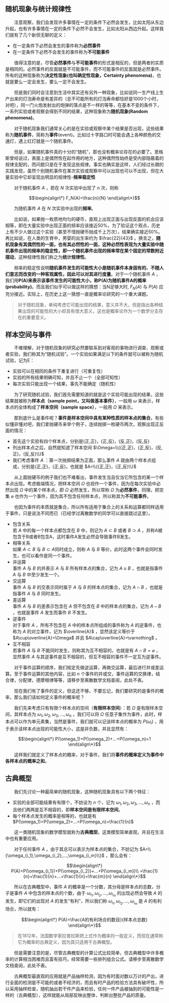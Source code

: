 ## 随机现象与统计规律性

&emsp;&emsp;注意观察，我们会发现许多事情在一定的条件下必然会发生，比如太阳从东边升起，也有许多事情在一定的条件下必然不会发生，比如太阳从西边升起。这样我们就有了几个新但无聊的定义：

- 在一定条件下必然会发生的事件称为**必然事件**
- 在一定条件下必然不会发生的事件称为**不可能事件**

&emsp;&emsp;值得注意的是，尽管**必然事件**与**不可能事件**的形式是相反的，但是两者的实质是相同的。必然事件的反面就是不可能事件，而不可能事件的反面就是必然事件。所有的这种现象称为**决定性现象(也叫确定性现象，Certainty phenomena)**，也就是要么一定会发生，要么一定不会发生。

&emsp;&emsp;但是我们同时会注意到生活中其实还有另外一种现象，比如说同一生产线上生产出来的灯泡寿命是有差异的（总不可能所有的灯泡寿命都恰好是1000个小时，对吧），同一门火炮发射出的炮弹的落点是不一样的等等，在基本不变的条件下，一系列实验或者观察会得到不同的结果，这种现象称为**随机现象(Random phenomena)**。

&emsp;&emsp;对于随机现象我们通常关心的是在实验或观察中某个结果是否出现，这些结果称为**随机事件**，简称为**事件**(event)。比如过十字路口时可能会遇上各种颜色的交通灯，遇上红灯就是一个随机事件。

&emsp;&emsp;但是，如果随机事件真的十分的“随机”，那也没有概率论存在的必要了。恩格斯曾经说过，表面上是偶然性在起作用的地方，这种偶然性始终是受内部隐蔽着的规律支配的，而问题只是在于发现这些规律。事实也确实是这样，人们经过长期的实践发现，虽然个别随机事件在某次实验或观察中可以出现也可以不出现，但在大量实验中它却呈现出明显的规律性-**频率稳定性**

&emsp;&emsp;对于随机事件 $A$ ，若在 $N$ 次实验中出现了 $n$ 次，则称

$$\begin{align\*}
F_N(A)=\frac{n}{N}
\end{align\*}$$

&emsp;&emsp;为随机事件 $A$ 在 $N$ 次实验中出现的**频率**。

&emsp;&emsp;比如说，如果抛一枚质地均匀的硬币，直观上出现正面与出现反面的机会应该相等，即在大量实验中出现正面的频率应该接近50%，为了验证这个观点，历史上有不少人做过这个实验（甚至不惜抛硬币抛成千上万次），结果确实接近50%。再比如说，在人类的生育中，男婴的出生率约为 $\frac{22}{43}$ 。换言之，**随机现象有其偶然性的一面，也有其必然性的一面，这种必然性表现为大量实验中随机事件出现的频率的稳定性，即一个随机事件出现的频率常在某个固定的常数附近摆动**，这种规律性我们称之为**统计规律性**。

&emsp;&emsp;频率的稳定性说明**随机事件发生的可能性大小是随机事件本身固有的、不随人们意志而改变的一种客观属性，因此可以对其进行度量**。对于一个随机事件 $A$ ，我们用**P(A)来表示该事件发生的可能性大小，称P(A)为随机事件A的概率(probability)**。而且我们似乎可以做这样的猜想：当N足够大时, $F_N(A)$ 与 $P(A)$ 应充分接近。实际上，在历史上这一猜想一直是概率论研究的一个重大课题。

> 对于随机现象，单纯考虑它可能出现的结果，意义并不大，但是指出各种结果出现的可能性的大小却具有很大意义，这也是概率论作为一个数学分支存在的重要意义。

## 样本空间与事件

&emsp;&emsp;不难理解，对于随机现象的研究必然要联系到对客观的事物进行调查、观察或者实验，我们称其为“随机试验”。一个实验如果满足以下的条件就可以被称为随机试验，记为E：
- 实验可以在相同的条件下重复进行（可重复性）
- 实验的所有结果明确可知，并且不止一个（全部可知性）
- 每次实验只能出现一个结果，事先不能确定（随机性）

&emsp;&emsp;为了研究随机试验，我们首先需要知道的就是这个实验可能出现的结果，这些结果就被称为**样本点（sample point，又叫做基本事件）**，一般用 $\omega$ 来表示，样本点的全体构成了**样本空间（sample space）**，一般用 $\Omega$ 来表示。

&emsp;&emsp;那到底什么是事件呢？**事件是样本空间中具有某种性质的样本点的集合**。有些似懂非懂对吧，我们拿抛硬币来举个例子，连续抛掷一枚硬币两次，观察出现正反面的情况：
- 首先这个实验有四个样本点，分别是(正,正)，(正,反)，(反,正)，(反,反)
- 列出样本点之后，自然就知道了样本空间 $\Omega=\\{(正,正)，(正,反)，(反,正)，(反,反)\\}$
- 我们考虑事件 $A$ ：第一次抛掷结果为正面，那么事件 $A$ 就由两个样本点组成，分别是(正,正)，(正,反)，也就是 $A=\\{(正,正)，(正,反)\\}$

&emsp;&emsp;从上面抛硬币的例子我们也不难看出，事件发生当且仅当它所包含的某一个样本点出现。考虑极端情况，把样本空间 $\Omega$ 也视作一个事件，因为在每次实验中必然出现 $\Omega$ 中的某个样本点，即 $\Omega$ 必然发生，所以常称 $\Omega$ 为**必然事件**，同理，把空集 $\varnothing$ 也作为一个事件，因为其不包含任何样本点，所以称其为**不可能事件**。

&emsp;&emsp;也因为事件的本质就是集合，所以所有适用于集合上的关系和运算都同样适用于事件，只是说法不同而已（已经学过离散数学的同学可以直接跳过这里）。
- 包含关系  
若 $A$ 中的每一个样本点都包含在 $B$ 中，则记为 $A\subset B$ 或者 $B\supset A$ ，并称A被包含于B或者B包含A，这时事件A发生必然会导致事件B发生。
- 相等关系  
如果 $A\subset B$ 与 $B\subset A$同时成立，则称 $A$ 与 $B$ 等价，此时这两个事件会同时发生，也可以看作是同一个事件。
- 并运算  
事件 $A$ 与 $B$ 的并表示 $A$ 与 $B$ 所有样本点的集合，记为 $A\cup B$ ，也就是指事件 $A$ 与 $B$ 中至少发生一个。
- 交运算  
事件 $A$ 与 $B$ 的交表示同时属于 $A$ 与 $B$ 的样本点的集合，记为 $A\cap B$ ，也就是指事件 $A$ 与 $B$ 同时发生。
- 差运算  
事件 $A$ 与 $B$ 的差表示包含在 $A$ 但不包含在 $B$ 中的样本点的集合，记为 $A-B$ ，也就是事件 $A$ 发生而事件 $B$ 不发生。
- 逆事件  
对于事件 $A$ ，所有不包含在 $A$ 中的样本点所组成的事件称为 $A$ 的逆事件，也称为 $A$ 的对立事件，记为 $\overline{A}$ ，显然该定义等价于 $A\cup\overline{A}=\Omega$ 并且 $A\cap\overline{A}=\varnothing$ 。
- 互不相容  
若事件 $A$ 与 $B$ 不能同时发生，则称其为互不相容的，也就是有 $A\cap B=\varnothing$ ，显然事件 $A$ 与其逆事件是互不相容的，但互不相容的事件不一定互为逆事件。

&emsp;&emsp;对于事件运算的顺序，我们规定先做逆运算，再做交运算，最后进行并或差运算。至于事件运算的其他内容，比如 $n$ 个事件的并或交，事件运算的交换律，结合律，分配律，德摩根律等等，请移步至离散数学文档查阅，此处不表。

&emsp;&emsp;现在我们有了事件的定义，但这还不够，不要忘记，我们要研究的是事件的概率，那么我们该如何定义事件的概率呢？

&emsp;&emsp;我们先来考虑只有有限个样本点的空间（**有限样本空间**）：若 $\Omega$ 是有限样本空间，其样本点为 $\omega_1,\omega_2,\omega_3,...,\omega_n$ ，我们可以将 $\Omega$ 任意子集作为事件，此时，样本点可以作为单元素集，当然是事件，我们就可以记该样本点的概率为 $P(\omega_i)$ ，用于表示该样本点出现的可能性大小，这是非负数，并且显然有：

$$\begin{align\*}
P(\omega_1)+P(\omega_2)+...+P(\omega_n)=1
\end{align\*}$$

&emsp;&emsp;这样我们就定义了样本点的概率，对于事件，我们将**事件的概率定义为事件中各样本点的概率之和**。

## 古典概型

&emsp;&emsp;我们先讨论一种最简单的随机现象，这种随机现象具有以下两个特征：
- 实验的全部可能结果有有限个，不妨设为 $n$ 个，记为 $\omega_1,\omega_2,\omega_3,...,\omega_n$ ，而且他们两两是互不相容的，即**样本空间是有限样本空间**。
- 每个样本点发生的概率是相等的，也就是有 $P(\omega_1)=P(\omega_2)=...=P(\omega_n)=\frac{1}{n}$ 

&emsp;&emsp;这一类随机现象的数学模型就称为**古典概型**。这类模型简单直观，并且在生活中也有重要应用。

&emsp;&emsp;对于任何事件 $A$ ，由于其总可以表示为样本点的集合，不妨记为 $A=\\{\omega_{i_1},\omega_{i_2},...,\omega_{i_m}\\}$ ，那么会有：

$$\begin{align\*}
P(A)=P(\omega_{i_1})+P(\omega_{i_2})+...+P(\omega_{i_m})\\
=\frac{1}{n}+\frac{1}{n}+...+\frac{1}{n}=\frac{m}{n}
\end{align\*}$$

&emsp;&emsp;所以在古典概型中，事件 $A$ 的概率是一个分数，其分母是样本点的总数，分子是事件 $A$ 中包含的样本点的个数，由于 $\omega_{i_1},\omega_{i_2},...,\omega_{i_m}$ 的出现必然会导致 $A$ 的发生，即它们的出现对 $A$ 的发生“有利”，所以我们称 $\omega_{i_1},\omega_{i_2},...,\omega_{i_m}$ 是 $A$ 的有利场合，所以就有：

$$\begin{align\*}
P(A)=\frac{A的有利场合的数目}{样本点总数}
\end{align\*}$$

> 在1812年，法国数学家拉普拉斯把上式作为概率的一般定义，而现在通常称它为概率的古典定义，因为其只适用于古典概型。

&emsp;&emsp;但是需要注意的是，尽管古典概型的计算公式比较简单，但古典概型中许多概率的计算相当困难而且富有技巧，经常需要一些排列组合公式。请移步至离散数学文档查阅，此处不表。

&emsp;&emsp;古典概型最直观的应用就是产品抽样检测，因为有时面对数以万计的产出，进行全面的检测是不可能的或者不经济的，而且有时产品的检验方法具有破坏性，所以采用抽样检查，随机抽出若干件产品来检验，任何一件产品被抽到的可能性是一样的（古典概型），这样就能从局部反映出整体，判断出整批产品的质量。









